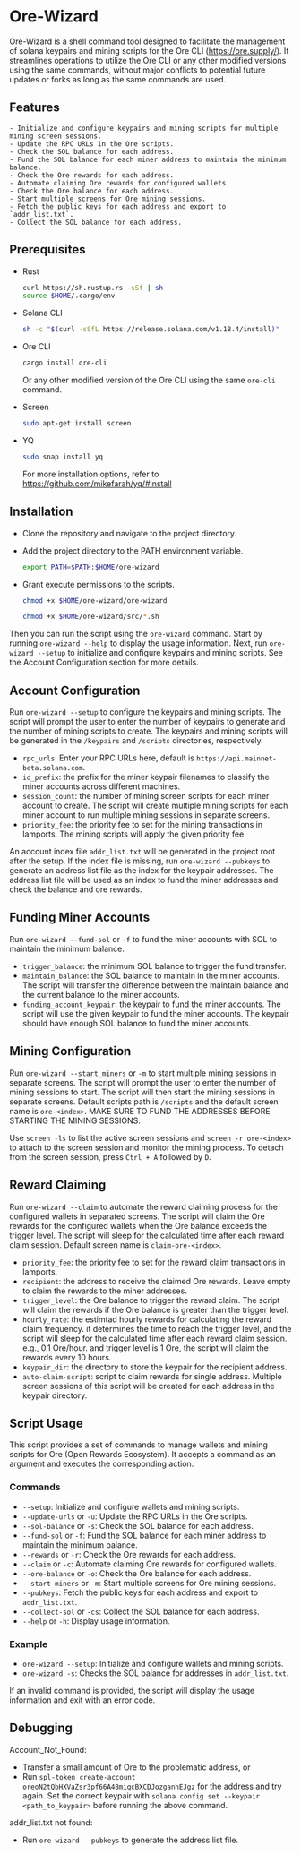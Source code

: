 # Ore-Wizard

Ore-Wizard is a shell command tool designed to facilitate the management of solana keypairs and mining scripts for the Ore CLI (https://ore.supply/). It streamlines operations to utilize the Ore CLI or any other modified versions using the same commands, without major conflicts to potential future updates or forks as long as the same commands are used. 

## Features

```
- Initialize and configure keypairs and mining scripts for multiple mining screen sessions.
- Update the RPC URLs in the Ore scripts.
- Check the SOL balance for each address.
- Fund the SOL balance for each miner address to maintain the minimum balance.
- Check the Ore rewards for each address.
- Automate claiming Ore rewards for configured wallets.
- Check the Ore balance for each address.
- Start multiple screens for Ore mining sessions.
- Fetch the public keys for each address and export to `addr_list.txt`.
- Collect the SOL balance for each address.
```

## Prerequisites

- Rust
    ```bash
    curl https://sh.rustup.rs -sSf | sh
    source $HOME/.cargo/env
    ```

- Solana CLI
    ```bash
    sh -c "$(curl -sSfL https://release.solana.com/v1.18.4/install)"
    ```

- Ore CLI
    ```bash
    cargo install ore-cli
    ```

    Or any other modified version of the Ore CLI using the same `ore-cli` command.

- Screen
    ```bash
    sudo apt-get install screen
    ```

- YQ
    ```bash
    sudo snap install yq
    ```
    For more installation options, refer to https://github.com/mikefarah/yq/#install

## Installation

- Clone the repository and navigate to the project directory.

- Add the project directory to the PATH environment variable.
    ```bash
    export PATH=$PATH:$HOME/ore-wizard
    ```

- Grant execute permissions to the scripts.
    ```bash
    chmod +x $HOME/ore-wizard/ore-wizard
    ```

    ```bash
    chmod +x $HOME/ore-wizard/src/*.sh
    ```
Then you can run the script using the `ore-wizard` command. Start by running `ore-wizard --help` to display the usage information. 
Next, run `ore-wizard --setup` to initialize and configure keypairs and mining scripts. See the Account Configuration section for more details.

## Account Configuration

Run `ore-wizard --setup` to configure the keypairs and mining scripts. The script will prompt the user to enter the number of keypairs to generate and the number of mining scripts to create. The keypairs and mining scripts will be generated in the `/keypairs` and `/scripts` directories, respectively.

- `rpc_urls`: Enter your RPC URLs here, default is `https://api.mainnet-beta.solana.com`.
- `id_prefix`: the prefix for the miner keypair filenames to classify the miner accounts across different machines.
- `session_count`: the number of mining screen scripts for each miner account to create. The script will create multiple mining scripts for each miner account to run multiple mining sessions in separate screens.
- `priority_fee`: the priority fee to set for the mining transactions in lamports. The mining scripts will apply the given priority fee.

An account index file `addr_list.txt` will be generated in the project root after the setup. If the index file is missing, run `ore-wizard --pubkeys` to generate an address list file as the index for the keypair addresses. The address list file will be used as an index to fund the miner addresses and check the balance and ore rewards.

## Funding Miner Accounts

Run `ore-wizard --fund-sol` or `-f` to fund the miner accounts with SOL to maintain the minimum balance. 

- `trigger_balance`: the minimum SOL balance to trigger the fund transfer.
- `maintain_balance`: the SOL balance to maintain in the miner accounts. The script will transfer the difference between the maintain balance and the current balance to the miner accounts.
- `funding_account_keypair`: the keypair to fund the miner accounts. The script will use the given keypair to fund the miner accounts. The keypair should have enough SOL balance to fund the miner accounts.

## Mining Configuration

Run `ore-wizard --start_miners` or `-m` to start multiple mining sessions in separate screens. The script will prompt the user to enter the number of mining sessions to start. The script will then start the mining sessions in separate screens. Default scripts path is `/scripts` and the default screen name is `ore-<index>`.
MAKE SURE TO FUND THE ADDRESSES BEFORE STARTING THE MINING SESSIONS.

Use `screen -ls` to list the active screen sessions and `screen -r ore-<index>` to attach to the screen session and monitor the mining process.
To detach from the screen session, press `Ctrl + A` followed by `D`.

## Reward Claiming

Run `ore-wizard --claim` to automate the reward claiming process for the configured wallets in separated screens. The script will claim the Ore rewards for the configured wallets when the Ore balance exceeds the trigger level. The script will sleep for the calculated time after each reward claim session. Default screen name is `claim-ore-<index>`.

- `priority_fee`: the priority fee to set for the reward claim transactions in lamports.
- `recipient`: the address to receive the claimed Ore rewards. Leave empty to claim the rewards to the miner addresses.
- `trigger_level`: the Ore balance to trigger the reward claim. The script will claim the rewards if the Ore balance is greater than the trigger level.
- `hourly_rate`: the estimtad hourly rewards for calculating the reward claim frequency. it determines the time to reach the trigger level, and the script will sleep for the calculated time after each reward claim session. e.g., 0.1 Ore/hour. and trigger level is 1 Ore, the script will claim the rewards every 10 hours. 
- `keypair_dir`: the directory to store the keypair for the recipient address. 
- `auto-claim-script`: script to claim rewards for single address. Multiple screen sessions of this script will be created for each address in the keypair directory.

## Script Usage

This script provides a set of commands to manage wallets and mining scripts for Ore (Open Rewards Ecosystem). It accepts a command as an argument and executes the corresponding action.

### Commands

- `--setup`: Initialize and configure wallets and mining scripts.
- `--update-urls` or `-u`: Update the RPC URLs in the Ore scripts.
- `--sol-balance` or `-s`: Check the SOL balance for each address.
- `--fund-sol` or `-f`: Fund the SOL balance for each miner address to maintain the minimum balance.
- `--rewards` or `-r`: Check the Ore rewards for each address.
- `--claim` or `-c`: Automate claiming Ore rewards for configured wallets.
- `--ore-balance` or `-o`: Check the Ore balance for each address.
- `--start-miners` or `-m`: Start multiple screens for Ore mining sessions.
- `--pubkeys`: Fetch the public keys for each address and export to `addr_list.txt`.
- `--collect-sol` or `-cs`: Collect the SOL balance for each address.
- `--help` or `-h`: Display usage information.

### Example

- `ore-wizard --setup`: Initialize and configure wallets and mining scripts.
- `ore-wizard -s`: Checks the SOL balance for addresses in `addr_list.txt`.

If an invalid command is provided, the script will display the usage information and exit with an error code.

## Debugging

Account_Not_Found: 
- Transfer a small amount of Ore to the problematic address, or
- Run `spl-token create-account oreoN2tQbHXVaZsr3pf66A48miqcBXCDJozganhEJgz` for the address and try again. 
  Set the correct keypair with `solana config set --keypair <path_to_keypair>` before running the above command.

addr_list.txt not found:
- Run `ore-wizard --pubkeys` to generate the address list file.